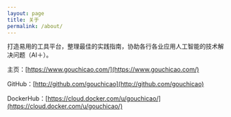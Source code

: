 ```yaml
---
layout: page
title: 关于
permalink: /about/
---
```


打造易用的工具平台，整理最佳的实践指南，协助各行各业应用人工智能的技术解决问题（AI＋）。

主页：[https://www.gouchicao.com/](https://www.gouchicao.com/)

GitHub：[http://github.com/gouchicao](http://github.com/gouchicao)

DockerHub：[https://cloud.docker.com/u/gouchicao/](https://cloud.docker.com/u/gouchicao/)

